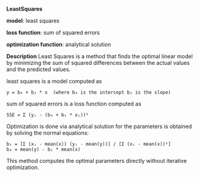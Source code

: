 **LeastSquares**

  **model**: least squares
  
  **loss function**: sum of squared errors
  
  **optimization function**: analytical solution

**Description**
  Least Squares is a method that finds the optimal linear model by minimizing the sum of squared differences between the actual values and the predicted values.
  
  least squares is a model computed as
  
    y = b₀ + b₁ * x  (where b₀ is the intercept b₁ is the slope)
  
  sum of squared errors is a loss function computed as
    
    SSE = Σ (yᵢ - (b₀ + b₁ * xᵢ))²
  
  Optimization is done via analytical solution for the parameters is obtained by solving the normal equations:
  
    b₁ = [Σ (xᵢ - mean(x)) (yᵢ - mean(y))] / [Σ (xᵢ - mean(x))²]  
    b₀ = mean(y) - b₁ * mean(x)
  
  This method computes the optimal parameters directly without iterative optimization.
